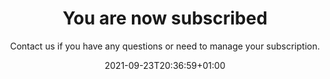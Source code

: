 ---
authors:
  - bruno-amaral
date: 2021-09-23T20:36:59+01:00
description: ""
draft: false
layout: only-header
resources: 
- src: images/00010.jpeg
  name: "header"
- src: "gallery/*.jpg"
  name: gallery-:counter
  title: gallery-title-:counter
- src:
  name: slide-1
rowclasses: justify-content-center align-self-center
slug:
subtitle: Contact us if you have any questions or need to manage your subscription.
tags: 
  - 
categories: 
  - 
title: "You are now subscribed"
options:
  unlisted: false
  showHeader: true
  hideFooter: false
  hideSubscribeForm: true
  header: full
  disable_sharebuttons: true
  fullheaderColClasses: col-md-7 ml-auto text-right
scripts:
cta:
  - label: Contacts
    url: /contacts/
    classes: btn btn-lg btn-success font-weight-bold umami--click--thankyou-page
---
